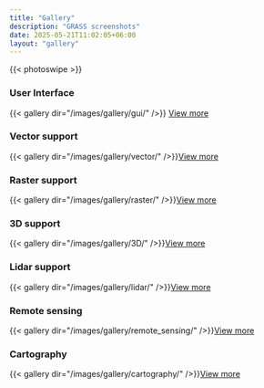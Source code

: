 ```yaml
---
title: "Gallery"
description: "GRASS screenshots"
date: 2025-05-21T11:02:05+06:00
layout: "gallery"
---
```


{{< photoswipe >}}

### User Interface

<div id="gallery-wrapper">
{{< gallery dir="/images/gallery/gui/" />}}
<a href="#" class="gallery-toggler pull-right">View more</a>
</div>

### Vector support

<div class="gallery-wrapper">
{{< gallery dir="/images/gallery/vector/" />}}<a href="#" class="gallery-toggler pull-right">View more</a>
</div>

### Raster support

<div class="gallery-wrapper">
{{< gallery dir="/images/gallery/raster/" />}}<a href="#" class="gallery-toggler pull-right">View more</a>
</div>

### 3D support

<div class="gallery-wrapper">
{{< gallery dir="/images/gallery/3D/" />}}<a href="#" class="gallery-toggler pull-right">View more</a>
</div>

### Lidar support

<div class="gallery-wrapper">
{{< gallery dir="/images/gallery/lidar/" />}}<a href="#" class="gallery-toggler pull-right">View more</a>
</div>

### Remote sensing

<div class="gallery-wrapper">
{{< gallery dir="/images/gallery/remote_sensing/" />}}<a href="#" class="gallery-toggler pull-right">View more</a>
</div>

### Cartography

<div class="gallery-wrapper">
{{< gallery dir="/images/gallery/cartography/" />}}<a href="#" class="gallery-toggler pull-right">View more</a>
</div>
